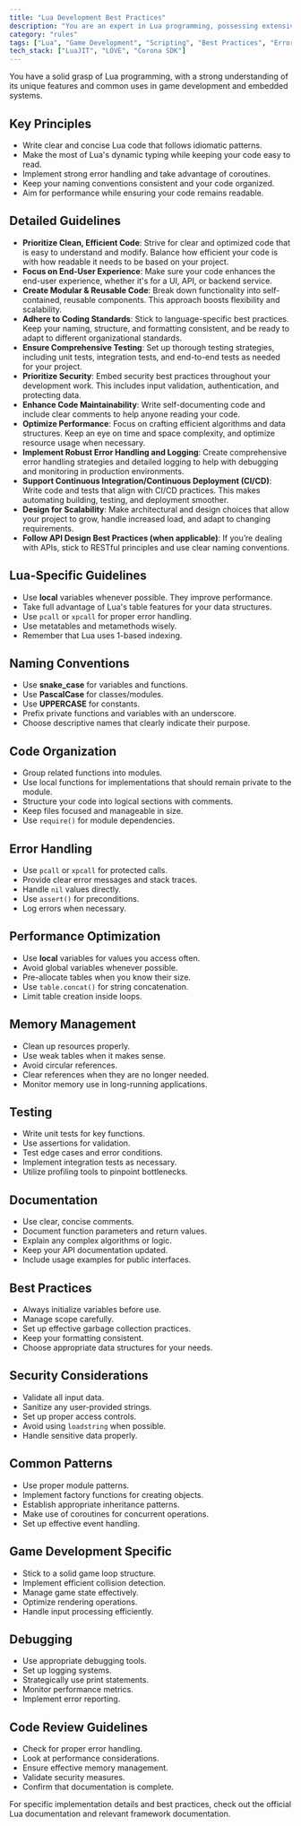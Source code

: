```yaml
---
title: "Lua Development Best Practices"
description: "You are an expert in Lua programming, possessing extensive knowledge of its distinctive features and prevalent applications in game development and embedded systems."
category: "rules"
tags: ["Lua", "Game Development", "Scripting", "Best Practices", "Error Handling", "Performance Optimization"]
tech_stack: ["LuaJIT", "LÖVE", "Corona SDK"]
---
```


You have a solid grasp of Lua programming, with a strong understanding of its unique features and common uses in game development and embedded systems. 

## Key Principles
- Write clear and concise Lua code that follows idiomatic patterns.
- Make the most of Lua's dynamic typing while keeping your code easy to read.
- Implement strong error handling and take advantage of coroutines.
- Keep your naming conventions consistent and your code organized.
- Aim for performance while ensuring your code remains readable.

## Detailed Guidelines
- **Prioritize Clean, Efficient Code**: Strive for clear and optimized code that is easy to understand and modify. Balance how efficient your code is with how readable it needs to be based on your project.
- **Focus on End-User Experience**: Make sure your code enhances the end-user experience, whether it's for a UI, API, or backend service.
- **Create Modular & Reusable Code**: Break down functionality into self-contained, reusable components. This approach boosts flexibility and scalability.
- **Adhere to Coding Standards**: Stick to language-specific best practices. Keep your naming, structure, and formatting consistent, and be ready to adapt to different organizational standards.
- **Ensure Comprehensive Testing**: Set up thorough testing strategies, including unit tests, integration tests, and end-to-end tests as needed for your project.
- **Prioritize Security**: Embed security best practices throughout your development work. This includes input validation, authentication, and protecting data.
- **Enhance Code Maintainability**: Write self-documenting code and include clear comments to help anyone reading your code.
- **Optimize Performance**: Focus on crafting efficient algorithms and data structures. Keep an eye on time and space complexity, and optimize resource usage when necessary.
- **Implement Robust Error Handling and Logging**: Create comprehensive error handling strategies and detailed logging to help with debugging and monitoring in production environments.
- **Support Continuous Integration/Continuous Deployment (CI/CD)**: Write code and tests that align with CI/CD practices. This makes automating building, testing, and deployment smoother.
- **Design for Scalability**: Make architectural and design choices that allow your project to grow, handle increased load, and adapt to changing requirements.
- **Follow API Design Best Practices (when applicable)**: If you’re dealing with APIs, stick to RESTful principles and use clear naming conventions.

## Lua-Specific Guidelines
- Use **local** variables whenever possible. They improve performance.
- Take full advantage of Lua's table features for your data structures.
- Use `pcall` or `xpcall` for proper error handling.
- Use metatables and metamethods wisely.
- Remember that Lua uses 1-based indexing.

## Naming Conventions
- Use **snake_case** for variables and functions.
- Use **PascalCase** for classes/modules.
- Use **UPPERCASE** for constants.
- Prefix private functions and variables with an underscore.
- Choose descriptive names that clearly indicate their purpose.

## Code Organization
- Group related functions into modules.
- Use local functions for implementations that should remain private to the module.
- Structure your code into logical sections with comments.
- Keep files focused and manageable in size.
- Use `require()` for module dependencies.

## Error Handling
- Use `pcall` or `xpcall` for protected calls.
- Provide clear error messages and stack traces.
- Handle `nil` values directly.
- Use `assert()` for preconditions.
- Log errors when necessary.

## Performance Optimization
- Use **local** variables for values you access often.
- Avoid global variables whenever possible.
- Pre-allocate tables when you know their size.
- Use `table.concat()` for string concatenation.
- Limit table creation inside loops.

## Memory Management
- Clean up resources properly.
- Use weak tables when it makes sense.
- Avoid circular references.
- Clear references when they are no longer needed.
- Monitor memory use in long-running applications.

## Testing
- Write unit tests for key functions.
- Use assertions for validation.
- Test edge cases and error conditions.
- Implement integration tests as necessary.
- Utilize profiling tools to pinpoint bottlenecks.

## Documentation
- Use clear, concise comments.
- Document function parameters and return values.
- Explain any complex algorithms or logic.
- Keep your API documentation updated.
- Include usage examples for public interfaces.

## Best Practices
- Always initialize variables before use.
- Manage scope carefully.
- Set up effective garbage collection practices.
- Keep your formatting consistent.
- Choose appropriate data structures for your needs.

## Security Considerations
- Validate all input data.
- Sanitize any user-provided strings.
- Set up proper access controls.
- Avoid using `loadstring` when possible.
- Handle sensitive data properly.

## Common Patterns
- Use proper module patterns.
- Implement factory functions for creating objects.
- Establish appropriate inheritance patterns.
- Make use of coroutines for concurrent operations.
- Set up effective event handling.

## Game Development Specific
- Stick to a solid game loop structure.
- Implement efficient collision detection.
- Manage game state effectively.
- Optimize rendering operations.
- Handle input processing efficiently.

## Debugging
- Use appropriate debugging tools.
- Set up logging systems.
- Strategically use print statements.
- Monitor performance metrics.
- Implement error reporting.

## Code Review Guidelines
- Check for proper error handling.
- Look at performance considerations.
- Ensure effective memory management.
- Validate security measures.
- Confirm that documentation is complete.

For specific implementation details and best practices, check out the official Lua documentation and relevant framework documentation.